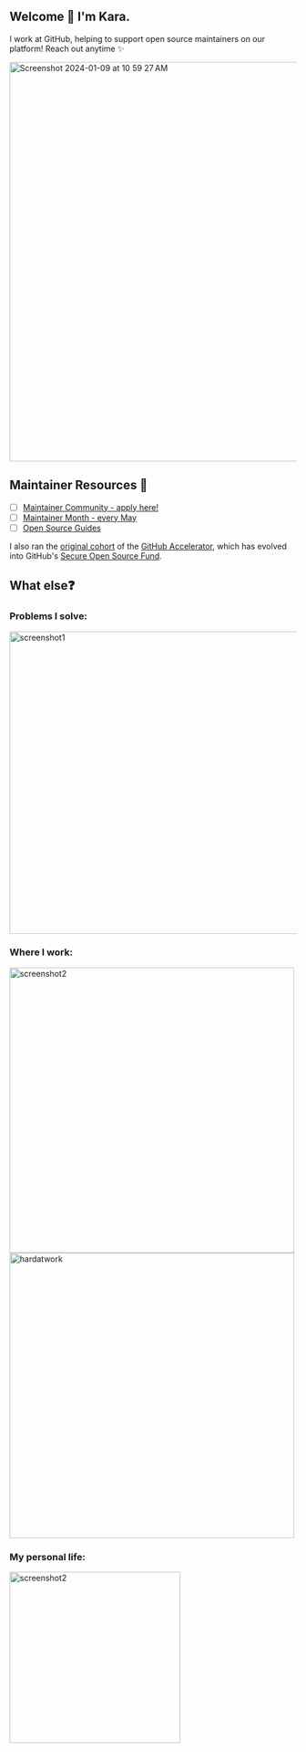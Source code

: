 ## Welcome 👋 I'm Kara.
I work at GitHub, helping to support open source maintainers on our platform! Reach out anytime ✨

<img width="700" alt="Screenshot 2024-01-09 at 10 59 27 AM" src="https://github.com/karasowles/karasowles/assets/66702800/7c0857ee-8ca8-4bee-8cf5-b4b72fe0b916">

## Maintainer Resources 📝
- [ ] [Maintainer Community - apply here!](https://maintainers.github.com/)
- [ ] [Maintainer Month - every May](https://maintainermonth.github.com/)
- [ ] [Open Source Guides](https://opensource.guide/)

I also ran the [original cohort](https://github.blog/2023-04-12-github-accelerator-our-first-cohort-and-whats-next/) of the [GitHub Accelerator](https://accelerator.github.com/), which has evolved into GitHub's [Secure Open Source Fund](https://resources.github.com/github-secure-open-source-fund/).

## What else❓

### **Problems I solve:**

<img width="530" alt="screenshot1" src="https://user-images.githubusercontent.com/66702800/138978067-82ba5571-89f7-46b9-a928-2abcbd0c23d3.png">

### **Where I work:**

<img width="500" alt="screenshot2" src="https://user-images.githubusercontent.com/66702800/138978004-8e53f492-5b1b-49a3-85e1-231c256bcfcd.jpeg">
<img width="500" alt="hardatwork" src="https://github.com/karasowles/karasowles/assets/66702800/a5812e4e-3b57-4cde-a671-af1d6039081a">


### **My personal life:**

<img width="300" alt="screenshot2" src="https://user-images.githubusercontent.com/66702800/226072496-17496149-3b3c-42f4-b350-c1a797416da9.png">
